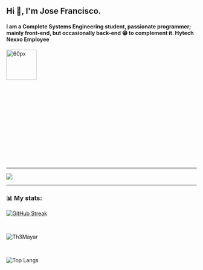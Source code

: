 ## Hi 👋, I'm Jose Francisco.

#### I am a Complete Systems Engineering student, passionate programmer; mainly front-end, but occasionally back-end 😁 to complement it. Hytech Nexxo Employee

<div style="width:50%;height:0;padding-bottom:56%;position:relative;">
  <img src="https://media.giphy.com/media/bAQH7WXKqtIBrPs7sR/giphy.gif" alt="60px" witdh="100px" height="80px">
 </div>
 <br>
 
***
![](https://komarev.com/ghpvc/?username=th3mayar-hytech)

***

### 📊 My stats:

[![GitHub Streak](https://streak-stats.demolab.com/?user=Th3Mayar-hytech&theme=dark)](https://git.io/streak-stats)

<br>

![Th3Mayar](https://github-readme-stats.vercel.app/api?username=Th3Mayar-hytech&show_icons=true&theme=dark&show=reviews,discussions_started,discussions_answered,prs_merged,prs_merged_percentage)

<br>

![Top Langs](https://github-readme-stats.vercel.app/api/top-langs/?username=Th3Mayar-hytech&layout=compact&theme=dark)
